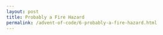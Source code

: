 ```yaml
---
layout: post
title: Probably a Fire Hazard
permalink: /advent-of-code/6-probably-a-fire-hazard.html
---
```

